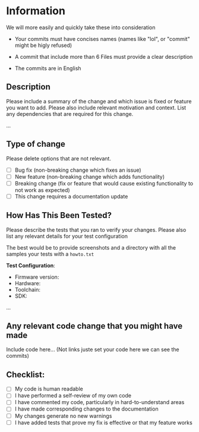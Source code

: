 # Information

We will more easily and quickly take these into consideration

* Your commits must have concises names (names like "lol", or "commit" might be higly refused)

* A commit that include more than 6 Files must provide a clear description

* The commits are in English

## Description

Please include a summary of the change and which issue is fixed or feature you want to add. Please also include relevant motivation and context. List any dependencies that are required for this change.

...

## Type of change

Please delete options that are not relevant.

- [ ] Bug fix (non-breaking change which fixes an issue)
- [ ] New feature (non-breaking change which adds functionality)
- [ ] Breaking change (fix or feature that would cause existing functionality to not work as expected)
- [ ] This change requires a documentation update

## How Has This Been Tested?

Please describe the tests that you ran to verify your changes. Please also list any relevant details for your test configuration

The best would be to provide screenshots and a directory with all the samples your tests with a `howto.txt`

**Test Configuration**:
* Firmware version:
* Hardware:
* Toolchain:
* SDK:

...

## Any relevant code change that you might have made

Include code here... (Not links juste set your code here we can see the commits)

## Checklist:

- [ ] My code is human readable
- [ ] I have performed a self-review of my own code
- [ ] I have commented my code, particularly in hard-to-understand areas
- [ ] I have made corresponding changes to the documentation
- [ ] My changes generate no new warnings
- [ ] I have added tests that prove my fix is effective or that my feature works
